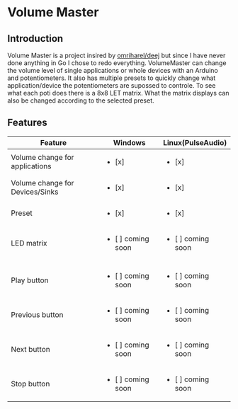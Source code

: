 # Volume Master
## Introduction 
Volume Master is a project insired by [omriharel/deej](https://github.com/omriharel/deej) but since I have never done anything in Go I chose to redo everything. 
VolumeMaster can change the volume level of single applications or whole devices with an Arduino and potentiometers. It also has multiple presets to quickly change what application/device the potentiometers are
supossed to controle. To see what each poti does there is a 8x8 LET matrix. What the matrix displays can also be changed according to the selected preset.
## Features
| Feature | Windows | Linux(PulseAudio) |
| --- | --- | --- | 
| Volume change for applications | <ul><li>[x] </li></ul> | <ul><li>[x] </li></ul> |
| Volume change for Devices/Sinks | <ul><li>[x] </li></ul> | <ul><li>[x] </li></ul> 
| Preset | <ul><li>[x] </li></ul> | <ul><li>[x] </li></ul> |
| LED matrix |<ul><li>[ ] coming soon </li></ul> | <ul><li>[ ] coming soon </li></ul> |
|  |  |  | 
| Play button | <ul><li>[ ] coming soon </li></ul>  | <ul><li>[ ] coming soon </li></ul> |
| Previous button | <ul><li>[ ] coming soon </li></ul>  | <ul><li>[ ] coming soon </li></ul> |
| Next button | <ul><li>[ ] coming soon </li></ul>  | <ul><li>[ ] coming soon </li></ul> |
| Stop button | <ul><li>[ ] coming soon </li></ul>  | <ul><li>[ ] coming soon </li></ul> |
